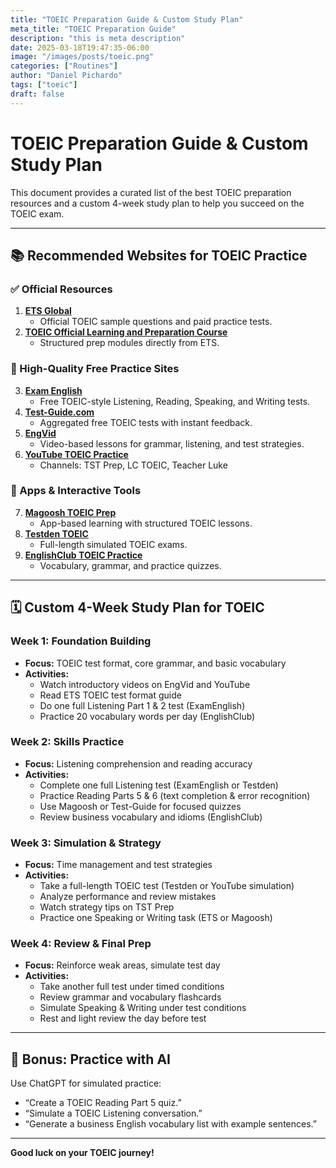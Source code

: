 ```yaml
---
title: "TOEIC Preparation Guide & Custom Study Plan"
meta_title: "TOEIC Preparation Guide"
description: "this is meta description"
date: 2025-03-18T19:47:35-06:00
image: "/images/posts/toeic.png"
categories: ["Routines"]
author: "Daniel Pichardo"
tags: ["toeic"]
draft: false
---
```


# TOEIC Preparation Guide & Custom Study Plan

This document provides a curated list of the best TOEIC preparation resources and a custom 4-week study plan to help you succeed on the TOEIC exam.

---

## 📚 Recommended Websites for TOEIC Practice

### ✅ Official Resources
1. **[ETS Global](https://www.etsglobal.org/)**
   - Official TOEIC sample questions and paid practice tests.
2. **[TOEIC Official Learning and Preparation Course](https://www.etsglobal.org/Global/Eng/Tests-Preparation/The-TOEIC-Tests/Prepare-for-the-TOEIC-Tests/TOEIC-Official-Learning-and-Preparation-Course)**
   - Structured prep modules directly from ETS.

### 🧠 High-Quality Free Practice Sites
3. **[Exam English](https://www.examenglish.com/TOEIC/)**
   - Free TOEIC-style Listening, Reading, Speaking, and Writing tests.
4. **[Test-Guide.com](https://www.test-guide.com/free-toeic-practice-tests.html)**
   - Aggregated free TOEIC tests with instant feedback.
5. **[EngVid](https://www.engvid.com/english-exams/toeic/)**
   - Video-based lessons for grammar, listening, and test strategies.
6. **[YouTube TOEIC Practice](https://www.youtube.com/results?search_query=toeic+practice+test)**
   - Channels: TST Prep, LC TOEIC, Teacher Luke

### 🧩 Apps & Interactive Tools
7. **[Magoosh TOEIC Prep](https://magoosh.com/toeic/)**
   - App-based learning with structured TOEIC lessons.
8. **[Testden TOEIC](https://www.testden.com/toeic/)**
   - Full-length simulated TOEIC exams.
9. **[EnglishClub TOEIC Practice](https://www.englishclub.com/esl-exams/ets-toeic-practice.htm)**
   - Vocabulary, grammar, and practice quizzes.

---

## 🗓️ Custom 4-Week Study Plan for TOEIC

### Week 1: Foundation Building
- **Focus:** TOEIC test format, core grammar, and basic vocabulary
- **Activities:**
  - Watch introductory videos on EngVid and YouTube
  - Read ETS TOEIC test format guide
  - Do one full Listening Part 1 & 2 test (ExamEnglish)
  - Practice 20 vocabulary words per day (EnglishClub)

### Week 2: Skills Practice
- **Focus:** Listening comprehension and reading accuracy
- **Activities:**
  - Complete one full Listening test (ExamEnglish or Testden)
  - Practice Reading Parts 5 & 6 (text completion & error recognition)
  - Use Magoosh or Test-Guide for focused quizzes
  - Review business vocabulary and idioms (EnglishClub)

### Week 3: Simulation & Strategy
- **Focus:** Time management and test strategies
- **Activities:**
  - Take a full-length TOEIC test (Testden or YouTube simulation)
  - Analyze performance and review mistakes
  - Watch strategy tips on TST Prep
  - Practice one Speaking or Writing task (ETS or Magoosh)

### Week 4: Review & Final Prep
- **Focus:** Reinforce weak areas, simulate test day
- **Activities:**
  - Take another full test under timed conditions
  - Review grammar and vocabulary flashcards
  - Simulate Speaking & Writing under test conditions
  - Rest and light review the day before test

---

## 🔄 Bonus: Practice with AI
Use ChatGPT for simulated practice:
- “Create a TOEIC Reading Part 5 quiz.”
- “Simulate a TOEIC Listening conversation.”
- “Generate a business English vocabulary list with example sentences.”

---

**Good luck on your TOEIC journey!**